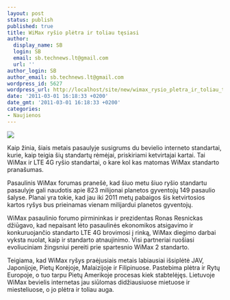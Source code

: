 ```yaml
---
layout: post
status: publish
published: true
title: WiMax ryšio plėtra ir toliau tęsiasi
author:
  display_name: SB
  login: SB
  email: sb.technews.lt@gmail.com
  url: ''
author_login: SB
author_email: sb.technews.lt@gmail.com
wordpress_id: 5627
wordpress_url: http://localhost/site/new/wimax_rysio_pletra_ir_toliau_tesiasi/
date: '2011-03-01 16:18:33 +0200'
date_gmt: '2011-03-01 16:18:33 +0200'
categories:
- Naujienos
---
```

<div class="imgright"><img src="http://technews.lt/upload/wimax-city.jpg"  /></div>
<p>Kaip žinia, šiais metais pasaulyje susigrums du bevielio interneto standartai, kurie, kaip teigia šių standartų rėmėjai, priskiriami ketvirtajai kartai. Tai WiMax ir LTE 4G ryšio standartai, o kare kol kas matomas WiMax standarto pranašumas.</p>
<p>Pasaulinis WiMax forumas pranešė, kad šiuo metu šiuo ryšio standartu pasaulyje gali naudotis apie 823 milijonai planetos gyventojų 149 pasaulio šalyse. Planai yra tokie, kad jau iki 2011 metų pabaigos šis ketvirtosios kartos ryšys bus prieinamas vienam milijardui planetos gyventojų.</p>
<p>WiMax pasaulinio forumo pirmininkas ir prezidentas Ronas Resnickas džiūgavo, kad nepaisant lėto pasaulinės ekonomikos atsigavimo ir konkuruojančio standarto LTE 4G brovimosi į rinką, WiMax diegimo darbai vyksta nuolat, kaip ir standarto atnaujinimo. Visi partneriai ruošiasi evoliuciniam žingsniui pereiti prie spartesnio WiMax 2 standarto.</p>
<p>Teigiama, kad WiMax ryšys praėjusiais metais labiausiai išsiplėtė JAV, Japonijoje, Pietų Korėjoje, Malaizijoje ir Filipinuose. Pastebima plėtra ir Rytų Europoje, o tuo tarpu Pietų Amerikoje procesas kiek stabtelėjęs. Lietuvoje WiMax bevielis internetas jau siūlomas didžiausiuose mietuose ir miesteliuose, o jo plėtra ir toliau auga.<br /></p>
